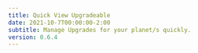 ```yaml
---
title: Quick View Upgradeable
date: 2021-10-7T00:00:00-2:00
subtitle: Manage Upgrades for your planet/s quickly.
version: 0.6.4
---
```

